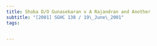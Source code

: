 ```yaml
---
title: Shoba D/O Gunasekaran v A Rajandran and Another 
subtitle: "[2001] SGHC 138 / 19\_June\_2001"
tags:


---
```


